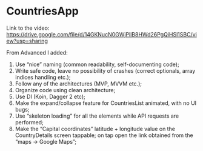 # CountriesApp
Link to the video: https://drive.google.com/file/d/14GKNucN0GWjPllB8HWd26PgQiHSl1SBC/view?usp=sharing

From Advanced I added:
1. Use “nice” naming (common readability, self-documenting code);
2. Write safe code, leave no possibility of crashes (correct optionals, array indices handling etc.);
3. Follow any of the architectures (MVP, MVVM etc.);
4. Organize code using clean architecture;
5. Use DI (Koin, Dagger 2 etc);
6. Make the expand/collapse feature for CountriesList animated, with no UI bugs;
7. Use “skeleton loading” for all the elements while API requests are performed;
8. Make the “Capital coordinates” latitude + longitude value on the CountryDetails screen tappable; on tap open the link obtained from the “maps → Google Maps”;
